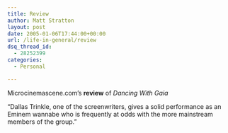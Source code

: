 ```yaml
---
title: Review
author: Matt Stratton
layout: post
date: 2005-01-06T17:44:00+00:00
url: /life-in-general/review
dsq_thread_id:
  - 28252399
categories:
  - Personal

---
```

Microcinemascene.com&#8217;s **review** of _Dancing With Gaia_

<font class="arttext">&#8220;Dallas Trinkle, one of the screenwriters, gives a solid performance as an Eminem wannabe who is frequently at odds with the more mainstream members of the group.&#8221;</font>